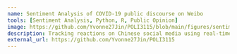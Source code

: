 ```yaml
---
name: Sentiment Analysis of COVID-19 public discourse on Weibo
tools: [Sentiment Analysis, Python, R, Public Opinion]
image: https://github.com/Yvonne27Jin/POLI3115/blob/main/figures/sentiment_COVID_average.png?raw=true
description: Tracking reactions on Chinese social media using real-time scrapped dataset.
external_url: https://github.com/Yvonne27Jin/POLI3115
---
```


